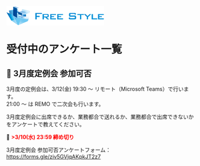 ![](./logo.png)

# 受付中のアンケート一覧

## 🔶 3月度定例会 参加可否

3月度の定例会は、3/12(金) 19:30 ～ リモート（Microsoft Teams）で行います。  
21:00 ～ は REMO で二次会も行います。

3月度定例会に出席できるか、業務都合で送れるか、業務都合で出席できないかをアンケートで教えてください。  

📅 **<span style="color: red;">>3/10(水) 23:59 締め切り</span>**  

3月度定例会 参加可否アンケートフォーム：  
https://forms.gle/ziv5GVjqAKpkJT2z7  
